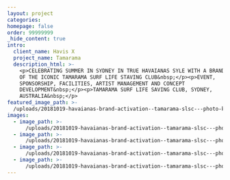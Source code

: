 ```yaml
---
layout: project
categories:
homepage: false
order: 99999999
_hide_content: true
intro:
  client_name: Havis X
  project_name: Tamarama
  description_html: >-
    <p>CELEBRATING SUMMER IN SYDNEY IN TRUE HAVAIANAS SYLE WITH A BRAND TAKEOVER
    OF THE ICONIC TAMARAMA SURF LIFE STAVING CLUB&nbsp;</p><p>EVENT,
    SPONSORSHIP, FACILITIES, ARTIST MANAGEMENT AND CONCEPT
    DEVELOPMENT&nbsp;</p><p>TAMARAMA SURF LIFE SAVING CLUB, SYDNEY,
    AUSTRALIA&nbsp;</p>
featured_image_path: >-
  /uploads/20181019-havaianas-brand-activation--tamarama-slsc---photo-ken-butti0408.jpg
images:
  - image_path: >-
      /uploads/20181019-havaianas-brand-activation--tamarama-slsc---photo-ken-butti0422.jpg
  - image_path: >-
      /uploads/20181019-havaianas-brand-activation--tamarama-slsc---photo-ken-butti0435.jpg
  - image_path: >-
      /uploads/20181019-havaianas-brand-activation--tamarama-slsc---photo-ken-butti0427.jpg
  - image_path: >-
      /uploads/20181019-havaianas-brand-activation--tamarama-slsc---photo-ken-butti0398.jpg
---
```

